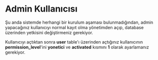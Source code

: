 # Admin Kullanıcısı
Şu anda sistemde herhangi bir kurulum aşaması bulunmadığından, admin yapacağınız kullanıcıyı normal kayıt olma yönetimden açıp, database üzerinden yetkisini değiştirmeniz gerekiyor.

Kullanıcıyı açtıktan sonra **user** table'ı üzerinden açtığınız kullanıcının **permission_level**'ini **yonetici** ve **activated** kısmını **1** olarak ayarlamanız gerekiyor.